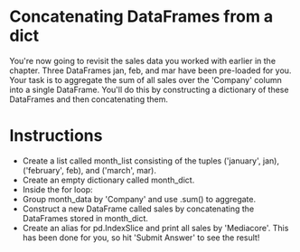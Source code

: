 # Concatenating DataFrames from a dict
You're now going to revisit the sales data you worked with earlier in the chapter. Three DataFrames jan, feb, and mar have been pre-loaded for you. Your task is to aggregate the sum of all sales over the 'Company' column into a single DataFrame. You'll do this by constructing a dictionary of these DataFrames and then concatenating them.

# Instructions
- Create a list called month_list consisting of the tuples ('january', jan), ('february', feb), and ('march', mar).
- Create an empty dictionary called month_dict.
- Inside the for loop:
- Group month_data by 'Company' and use .sum() to aggregate.
- Construct a new DataFrame called sales by concatenating the DataFrames stored in month_dict.
- Create an alias for pd.IndexSlice and print all sales by 'Mediacore'. This has been done for you, so hit 'Submit Answer' to see the result!

